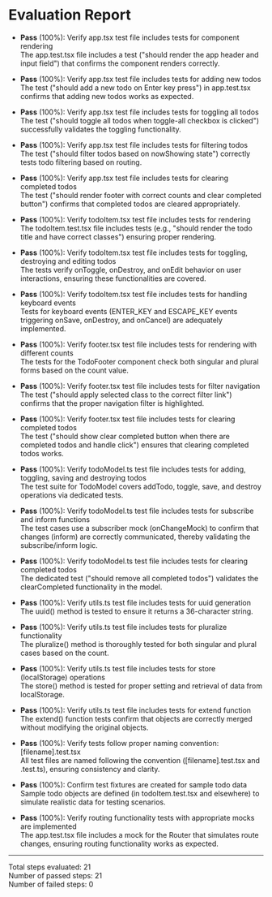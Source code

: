 # Evaluation Report

- **Pass** (100%): Verify app.tsx test file includes tests for component rendering  
  The app.test.tsx file includes a test ("should render the app header and input field") that confirms the component renders correctly.

- **Pass** (100%): Verify app.tsx test file includes tests for adding new todos  
  The test ("should add a new todo on Enter key press") in app.test.tsx confirms that adding new todos works as expected.

- **Pass** (100%): Verify app.tsx test file includes tests for toggling all todos  
  The test ("should toggle all todos when toggle-all checkbox is clicked") successfully validates the toggling functionality.

- **Pass** (100%): Verify app.tsx test file includes tests for filtering todos  
  The test ("should filter todos based on nowShowing state") correctly tests todo filtering based on routing.

- **Pass** (100%): Verify app.tsx test file includes tests for clearing completed todos  
  The test ("should render footer with correct counts and clear completed button") confirms that completed todos are cleared appropriately.

- **Pass** (100%): Verify todoItem.tsx test file includes tests for rendering  
  The todoItem.test.tsx file includes tests (e.g., "should render the todo title and have correct classes") ensuring proper rendering.

- **Pass** (100%): Verify todoItem.tsx test file includes tests for toggling, destroying and editing todos  
  The tests verify onToggle, onDestroy, and onEdit behavior on user interactions, ensuring these functionalities are covered.

- **Pass** (100%): Verify todoItem.tsx test file includes tests for handling keyboard events  
  Tests for keyboard events (ENTER_KEY and ESCAPE_KEY events triggering onSave, onDestroy, and onCancel) are adequately implemented.

- **Pass** (100%): Verify footer.tsx test file includes tests for rendering with different counts  
  The tests for the TodoFooter component check both singular and plural forms based on the count value.

- **Pass** (100%): Verify footer.tsx test file includes tests for filter navigation  
  The test ("should apply selected class to the correct filter link") confirms that the proper navigation filter is highlighted.

- **Pass** (100%): Verify footer.tsx test file includes tests for clearing completed todos  
  The test ("should show clear completed button when there are completed todos and handle click") ensures that clearing completed todos works.

- **Pass** (100%): Verify todoModel.ts test file includes tests for adding, toggling, saving and destroying todos  
  The test suite for TodoModel covers addTodo, toggle, save, and destroy operations via dedicated tests.

- **Pass** (100%): Verify todoModel.ts test file includes tests for subscribe and inform functions  
  The test cases use a subscriber mock (onChangeMock) to confirm that changes (inform) are correctly communicated, thereby validating the subscribe/inform logic.

- **Pass** (100%): Verify todoModel.ts test file includes tests for clearing completed todos  
  The dedicated test ("should remove all completed todos") validates the clearCompleted functionality in the model.

- **Pass** (100%): Verify utils.ts test file includes tests for uuid generation  
  The uuid() method is tested to ensure it returns a 36-character string.

- **Pass** (100%): Verify utils.ts test file includes tests for pluralize functionality  
  The pluralize() method is thoroughly tested for both singular and plural cases based on the count.

- **Pass** (100%): Verify utils.ts test file includes tests for store (localStorage) operations  
  The store() method is tested for proper setting and retrieval of data from localStorage.

- **Pass** (100%): Verify utils.ts test file includes tests for extend function  
  The extend() function tests confirm that objects are correctly merged without modifying the original objects.

- **Pass** (100%): Verify tests follow proper naming convention: [filename].test.tsx  
  All test files are named following the convention ([filename].test.tsx and .test.ts), ensuring consistency and clarity.

- **Pass** (100%): Confirm test fixtures are created for sample todo data  
  Sample todo objects are defined (in todoItem.test.tsx and elsewhere) to simulate realistic data for testing scenarios.

- **Pass** (100%): Verify routing functionality tests with appropriate mocks are implemented  
  The app.test.tsx file includes a mock for the Router that simulates route changes, ensuring routing functionality works as expected.

---

Total steps evaluated: 21  
Number of passed steps: 21  
Number of failed steps: 0